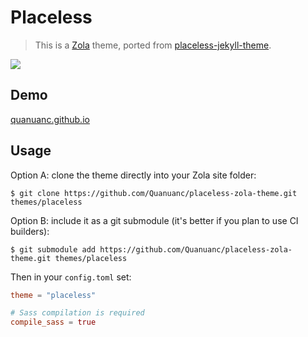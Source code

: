 # Placeless
> This is a [Zola](https://www.getzola.org) theme, ported from [placeless-jekyll-theme](https://github.com/placeless/placeless-jekyll-theme).

![](https://gitee.com/antfly2021/PicGo-IMG/raw/master/uPic/60J5Qf.png)

## Demo

[quanuanc.github.io](https://quanuanc.github.io)

## Usage

Option A: clone the theme directly into your Zola site folder:

```
$ git clone https://github.com/Quanuanc/placeless-zola-theme.git themes/placeless
```

Option B: include it as a git submodule (it's better if you plan to use CI builders):

```
$ git submodule add https://github.com/Quanuanc/placeless-zola-theme.git themes/placeless
```

Then in your `config.toml` set:

```toml
theme = "placeless"

# Sass compilation is required
compile_sass = true